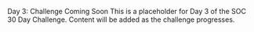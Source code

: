 Day 3: Challenge Coming Soon
This is a placeholder for Day 3 of the SOC 30 Day Challenge.
Content will be added as the challenge progresses.
